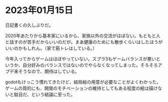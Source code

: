 # 2023年01月15日

日記書くの久しぶりだ。

2020年あたりから基本家にいるから、家族以外の交流がほぼない。もともと人と話すのが苦手だからいいのだが。まあ健康のためにも散歩くらいはしたほうがいいのかもしれん。（家で筋トレはしている。）

今年入ってからゲームはほぼやっていない。スプラ3もゲームバランスが悪いというか、自分好みのバランスではないのでやらなくなってしまった。そろそろアプデ来そうなので、期待はしている。

godotもけっこう慣れてきたけど、結局絵の用意が必要なことがよくわかった。ゲームの質的にも、開発のモチベーションの維持としてもある程度の絵は描けないと駄目だ、という結論に至った。



